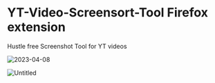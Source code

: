 # YT-Video-Screensort-Tool Firefox extension 

Hustle free Screenshot Tool for YT videos



![2023-04-08](https://user-images.githubusercontent.com/31897843/230724849-8b365c24-6978-41e0-b0ac-b124a47d0cab.png)

![Untitled](https://user-images.githubusercontent.com/31897843/230724843-d0296fdc-656a-44a4-8ab6-b0c65a9fb155.png)
